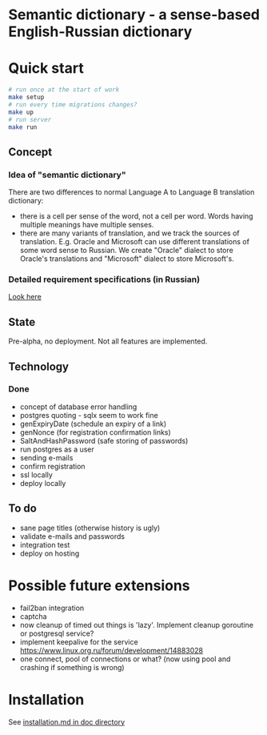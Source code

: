 # Semantic dictionary - a sense-based English-Russian dictionary

# Quick start

```bash
# run once at the start of work
make setup
# run every time migrations changes?
make up
# run server
make run
```

## Concept

### Idea of "semantic dictionary"

There are two differences to normal Language A to Language B translation dictionary:

- there is a cell per sense of the word, not a cell per word. Words having multiple meanings have multiple senses.
- there are many variants of translation, and we track the sources of translation. E.g. Oracle and Microsoft can use different translations of some word sense to Russian. We create "Oracle" dialect to store Oracle's translations and "Microsoft" dialect to store Microsoft's.

### Detailed requirement specifications (in Russian)

[Look here](doc/тз/общее.md)

## State
Pre-alpha, no deployment. Not all features are implemented.

## Technology

### Done
- concept of database error handling
- postgres quoting - sqlx seem to work fine
- genExpiryDate (schedule an expiry of a link)
- genNonce (for registration confirmation links)
- SaltAndHashPassword (safe storing of passwords)
- run postgres as a user
- sending e-mails
- confirm registration
- ssl locally
- deploy locally


## To do
- sane page titles (otherwise history is ugly)
- validate e-mails and passwords
- integration test
- deploy on hosting

# Possible future extensions
- fail2ban integration
- captcha
- now cleanup of timed out things is 'lazy'. Implement cleanup goroutine or postgresql service?
- implement keepalive for the service https://www.linux.org.ru/forum/development/14883028
- one connect, pool of connections or what? (now using pool and crashing if something is wrong)

# Installation
See [installation.md in doc directory](doc/installation.md)
